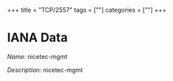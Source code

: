 +++
title = "TCP/2557"
tags = [""]
categories = [""]
+++

# IANA Data

_Name:_ nicetec-mgmt

_Description:_ nicetec-mgmt

